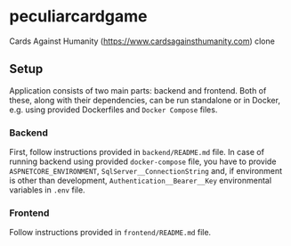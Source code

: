 # peculiarcardgame

Cards Against Humanity (https://www.cardsagainsthumanity.com) clone

## Setup

Application consists of two main parts: backend and frontend. Both of these, along with their dependencies, can be run standalone or in Docker, e.g. using provided Dockerfiles and `Docker Compose` files.

### Backend

First, follow instructions provided in `backend/README.md` file. In case of running backend using provided `docker-compose` file, you have to provide `ASPNETCORE_ENVIRONMENT`, `SqlServer__ConnectionString` and, if environment is other than development, `Authentication__Bearer__Key` environmental variables in `.env` file.

### Frontend

Follow instructions provided in `frontend/README.md` file.
